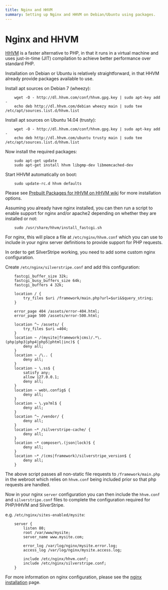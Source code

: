 ```yaml
---
title: Nginx and HHVM
summary: Setting up Nginx and HHVM on Debian/Ubuntu using packages.
---
```

# Nginx and HHVM

[HHVM](http://hhvm.com/) is a faster alternative to PHP, in that it runs in a virtual machine
and uses just-in-time (JIT) compilation to achieve better performance over standard PHP.

Installation on Debian or Ubuntu is relatively straightforward, in that HHVM already provide
packages available to use.

Install apt sources on Debian 7 (wheezy):

```
	wget -O - http://dl.hhvm.com/conf/hhvm.gpg.key | sudo apt-key add -
	echo deb http://dl.hhvm.com/debian wheezy main | sudo tee /etc/apt/sources.list.d/hhvm.list

```

Install apt sources on Ubuntu 14.04 (trusty):

```
	wget -O - http://dl.hhvm.com/conf/hhvm.gpg.key | sudo apt-key add -
	echo deb http://dl.hhvm.com/ubuntu trusty main | sudo tee /etc/apt/sources.list.d/hhvm.list

```

Now install the required packages:

```
	sudo apt-get update
	sudo apt-get install hhvm libgmp-dev libmemcached-dev

```

Start HHVM automatically on boot:

```
	sudo update-rc.d hhvm defaults

```

Please see [Prebuilt Packages for HHVM on HHVM wiki](https://github.com/facebook/hhvm/wiki/Prebuilt%20Packages%20for%20HHVM) for more
installation options.

Assuming you already have nginx installed, you can then run a script to enable support for
nginx and/or apache2 depending on whether they are installed or not:

```
	sudo /usr/share/hhvm/install_fastcgi.sh

```
For nginx, this will place a file at `/etc/nginx/hhvm.conf` which you can use to include in
your nginx server definitions to provide support for PHP requests.

In order to get SilverStripe working, you need to add some custom nginx configuration.

Create `/etc/nginx/silverstripe.conf` and add this configuration:

```
	fastcgi_buffer_size 32k;
	fastcgi_busy_buffers_size 64k;
	fastcgi_buffers 4 32k;
	
	location / {
		try_files $uri /framework/main.php?url=$uri&$query_string;
	}
	
	error_page 404 /assets/error-404.html;
	error_page 500 /assets/error-500.html;
	
	location ^~ /assets/ {
		try_files $uri =404;
	}
	location ~ /(mysite|framework|cms)/.*\.(php|php3|php4|php5|phtml|inc)$ {
		deny all;
	}
	location ~ /\.. {
		deny all;
	}
	location ~ \.ss$ {
		satisfy any;
		allow 127.0.0.1;
		deny all;
	}
	location ~ web\.config$ {
		deny all;
	}
	location ~ \.ya?ml$ {
		deny all;
	}
	location ^~ /vendor/ {
		deny all;
	}
	location ~* /silverstripe-cache/ {
		deny all;
	}
	location ~* composer\.(json|lock)$ {
		deny all;
	}
	location ~* /(cms|framework)/silverstripe_version$ {
		deny all;
	}

```
The above script passes all non-static file requests to `/framework/main.php` in the webroot which relies on
`hhvm.conf` being included prior so that php requests are handled.

Now in your nginx `server` configuration you can then include the `hhvm.conf` and `silverstripe.conf` files
to complete the configuration required for PHP/HHVM and SilverStripe.

e.g. `/etc/nginx/sites-enabled/mysite`:

```
	server {
		listen 80;
		root /var/www/mysite;
		server_name www.mysite.com;
	
		error_log /var/log/nginx/mysite.error.log;
		access_log /var/log/nginx/mysite.access.log;
	
		include /etc/nginx/hhvm.conf;
		include /etc/nginx/silverstripe.conf;
	}

```

For more information on nginx configuration, please see the [nginx installation](configure_nginx) page.
